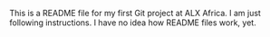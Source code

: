 This is a README file for my first Git project at ALX Africa.
I am just following instructions.
I have no idea how README files work, yet.
